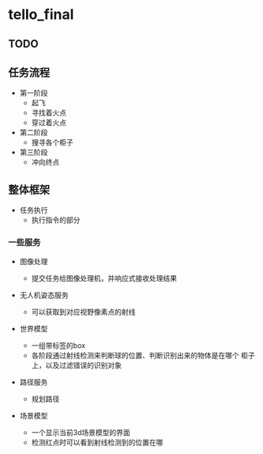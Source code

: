 # tello_final
## TODO

## 任务流程

* 第一阶段
  * 起飞
  * 寻找着火点
  * 穿过着火点
* 第二阶段
  * 搜寻各个柜子
* 第三阶段
  * 冲向终点

## 整体框架

* 任务执行
  * 执行指令的部分
### 一些服务
* 图像处理
  * 提交任务给图像处理机，并响应式接收处理结果
  
* 无人机姿态服务
  * 可以获取到对应视野像素点的射线
  
* 世界模型
  * 一组带标签的box
  * 各阶段通过射线检测来判断球的位置、判断识别出来的物体是在哪个
  柜子上，以及过滤错误的识别对象

* 路径服务
  * 规划路径

* 场景模型
  * 一个显示当前3d场景模型的界面
  * 检测红点时可以看到射线检测到的位置在哪
